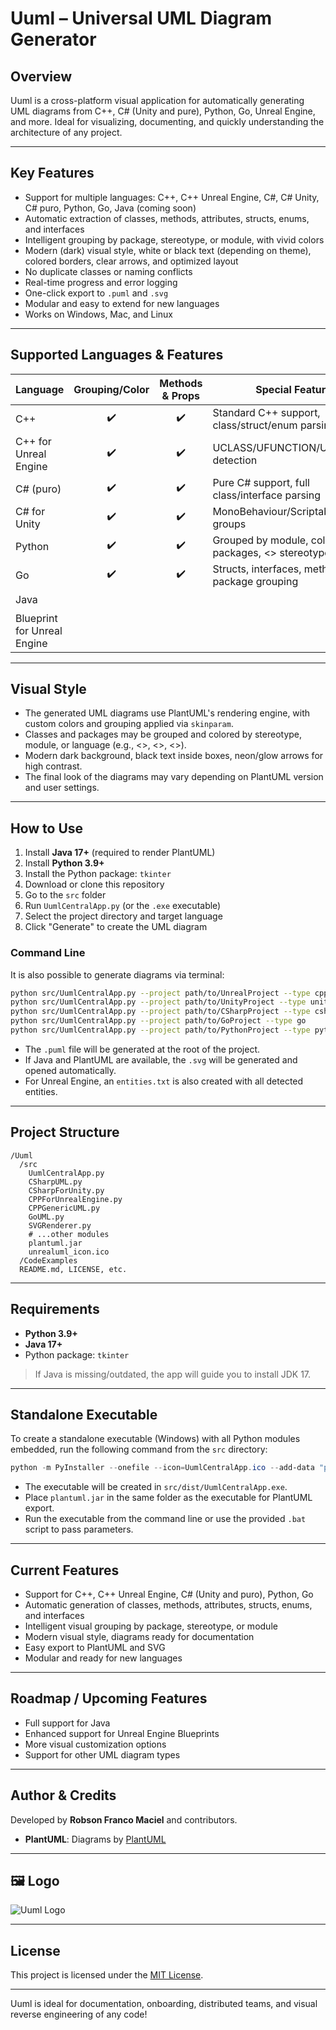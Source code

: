 # Uuml – Universal UML Diagram Generator

## Overview

Uuml is a cross-platform visual application for automatically generating UML diagrams from C++, C# (Unity and pure), Python, Go, Unreal Engine, and more. Ideal for visualizing, documenting, and quickly understanding the architecture of any project.

---

## Key Features

- Support for multiple languages: C++, C++ Unreal Engine, C#, C# Unity, C# puro, Python, Go, Java (coming soon)
- Automatic extraction of classes, methods, attributes, structs, enums, and interfaces
- Intelligent grouping by package, stereotype, or module, with vivid colors
- Modern (dark) visual style, white or black text (depending on theme), colored borders, clear arrows, and optimized layout
- No duplicate classes or naming conflicts
- Real-time progress and error logging
- One-click export to `.puml` and `.svg`
- Modular and easy to extend for new languages
- Works on Windows, Mac, and Linux

---

## Supported Languages & Features

| Language                     | Grouping/Color | Methods & Props | Special Features                                | Planned/Future |
|------------------------------|:--------------:|:---------------:|------------------------------------------------|:--------------:|
| C++                          |      ✔️        |       ✔️        | Standard C++ support, class/struct/enum parsing |                |
| C++ for Unreal Engine        |      ✔️        |       ✔️        | UCLASS/UFUNCTION/UPROPERTY detection           |                |
| C# (puro)                    |      ✔️        |       ✔️        | Pure C# support, full class/interface parsing   |                |
| C# for Unity                 |      ✔️        |       ✔️        | MonoBehaviour/ScriptableObject groups          |                |
| Python                       |      ✔️        |       ✔️        | Grouped by module, colored packages, <<PythonClass>> stereotype |                |
| Go                           |      ✔️        |       ✔️        | Structs, interfaces, methods, package grouping  |                |
| Java                         |                |                 |                                                |       ✔️       |
| Blueprint for Unreal Engine  |                |                 |                                                |       ✔️       |

---

## Visual Style

- The generated UML diagrams use PlantUML's rendering engine, with custom colors and grouping applied via `skinparam`.
- Classes and packages may be grouped and colored by stereotype, module, or language (e.g., <<PythonClass>>, <<CppModule>>, <<MonoBehaviour>>).
- Modern dark background, black text inside boxes, neon/glow arrows for high contrast.
- The final look of the diagrams may vary depending on PlantUML version and user settings.

---

## How to Use

1. Install **Java 17+** (required to render PlantUML)
2. Install **Python 3.9+**
3. Install the Python package: `tkinter`
4. Download or clone this repository
5. Go to the `src` folder
6. Run `UumlCentralApp.py` (or the `.exe` executable)
7. Select the project directory and target language
8. Click "Generate" to create the UML diagram

### Command Line

It is also possible to generate diagrams via terminal:

```bash
python src/UumlCentralApp.py --project path/to/UnrealProject --type cpp4ue
python src/UumlCentralApp.py --project path/to/UnityProject --type unity
python src/UumlCentralApp.py --project path/to/CSharpProject --type csharp
python src/UumlCentralApp.py --project path/to/GoProject --type go
python src/UumlCentralApp.py --project path/to/PythonProject --type python
```

- The `.puml` file will be generated at the root of the project.
- If Java and PlantUML are available, the `.svg` will be generated and opened automatically.
- For Unreal Engine, an `entities.txt` is also created with all detected entities.

---

## Project Structure

```
/Uuml
  /src
    UumlCentralApp.py
    CSharpUML.py
    CSharpForUnity.py
    CPPForUnrealEngine.py
    CPPGenericUML.py
    GoUML.py
    SVGRenderer.py
    # ...other modules
    plantuml.jar
    unrealuml_icon.ico
  /CodeExamples
  README.md, LICENSE, etc.
```

---

## Requirements

- **Python 3.9+**
- **Java 17+**
- Python package: `tkinter`

> If Java is missing/outdated, the app will guide you to install JDK 17.

---

## Standalone Executable

To create a standalone executable (Windows) with all Python modules embedded, run the following command from the `src` directory:

```powershell
python -m PyInstaller --onefile --icon=UumlCentralApp.ico --add-data "plantuml.jar;." --hidden-import=CPPForUnrealEngine --hidden-import=CSharpForUnity --hidden-import=CPPGenericUML --hidden-import=CSharpUML --hidden-import=GoUML UumlCentralApp.py
```

- The executable will be created in `src/dist/UumlCentralApp.exe`.
- Place `plantuml.jar` in the same folder as the executable for PlantUML export.
- Run the executable from the command line or use the provided `.bat` script to pass parameters.

---

## Current Features

- Support for C++, C++ Unreal Engine, C# (Unity and puro), Python, Go
- Automatic generation of classes, methods, attributes, structs, enums, and interfaces
- Intelligent visual grouping by package, stereotype, or module
- Modern visual style, diagrams ready for documentation
- Easy export to PlantUML and SVG
- Modular and ready for new languages

---

## Roadmap / Upcoming Features

- Full support for Java
- Enhanced support for Unreal Engine Blueprints
- More visual customization options
- Support for other UML diagram types

---

## Author & Credits

Developed by **Robson Franco Maciel** and contributors.

- **PlantUML**: Diagrams by [PlantUML](https://plantuml.com/)

---

## 🖼️ Logo

![Uuml Logo](images/logo.png)

---

## License

This project is licensed under the [MIT License](LICENSE).

---

Uuml is ideal for documentation, onboarding, distributed teams, and visual reverse engineering of any code!
